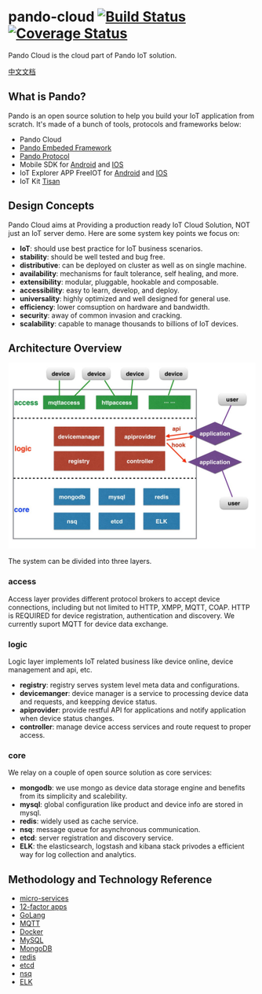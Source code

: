 # pando-cloud  [![Build Status](https://travis-ci.org/PandoCloud/pando-cloud.svg)](https://travis-ci.org/PandoCloud/pando-cloud)  [![Coverage Status](https://coveralls.io/repos/PandoCloud/pando-cloud/badge.svg?branch=master&service=github)](https://coveralls.io/github/PandoCloud/pando-cloud?branch=master)

Pando Cloud is the cloud part of Pando IoT solution.

[中文文档](docs/zh-cn/README.md)

## What is Pando?

Pando is an open source solution to help you build your IoT application from scratch. It's made of a bunch of tools, protocols and frameworks below:

* Pando Cloud
* [Pando Embeded Framework](https://github.com/PandoCloud/pando-embeded-framework)
* [Pando Protocol](https://github.com/PandoCloud/pando-protocol)
* Mobile SDK for [Android](https://github.com/PandoCloud/pando-android-sdk) and [IOS](https://github.com/PandoCloud/pando-ios-sdk)
* IoT Explorer APP FreeIOT for [Android](https://github.com/PandoCloud/freeiot-android) and [IOS](https://github.com/PandoCloud/freeiot-ios)
* IoT Kit [Tisan](https://github.com/tisan-kit)

## Design Concepts

Pando Cloud aims at Providing a production ready IoT Cloud Solution, NOT just an IoT server demo. Here are some system key points we focus on:

* **IoT**: should use best practice for IoT business scenarios.
* **stability**: should be well tested and bug free.
* **distributive**: can be deployed on cluster as well as on single machine.
* **availability**: mechanisms for fault tolerance, self healing, and more.
* **extensibility**: modular, pluggable, hookable and composable.
* **accessibility**: easy to learn, develop, and deploy.
* **universality**: highly optimized and well designed for general use.
* **efficiency**: lower comsuption on hardware and bandwidth.
* **security**: away of common invasion and cracking.
* **scalability**: capable to manage thousands to billions of IoT devices.

## Architecture Overview

![architecture](../img/architecture.jpeg)

The system can be divided into three layers.

### access
Access layer provides different protocol brokers to accept device connections, including but not limited to HTTP, XMPP, MQTT, COAP. HTTP is REQUIRED for device registration, authentication and discovery. We currently suport MQTT for device data exchange.
### logic
Logic layer implements IoT related business like device online, device management and api, etc.

* **registry**: registry serves system level meta data and configurations. 
* **devicemanger**: device manager is a service to processing device data and requests, and keepping device status.
* **apiprovider**: provide restful API for applications and notify application when device status changes.
* **controller**: manage device access services and route request to proper access.

### core 

We relay on a couple of open source solution as core services:

* **mongodb**: we use mongo as device data storage engine and benefits from its simplicity and scalebility. 
* **mysql**: global configuration like product and device info are stored in mysql.
* **redis**: widely used as cache service. 
* **nsq**: message queue for asynchronous communication.
* **etcd**: server registration and discovery service.
* **ELK**: the elasticsearch, logstash and kibana stack privodes a efficient way for log collection and analytics.

## Methodology and Technology Reference

* [micro-services](http://martinfowler.com/articles/microservices.html)
* [12-factor apps](http://12factor.net/)
* [GoLang](http://golang.org)
* [MQTT](http://mqtt.org/)
* [Docker](http://www.docker.com/)
* [MySQL](http://www.mysql.com/)
* [MongoDB](https://www.mongodb.org/)
* [redis](http://redis.io/)
* [etcd](https://github.com/coreos/etcd)
* [nsq](http://nsq.io/)
* [ELK](https://www.elastic.co/products)